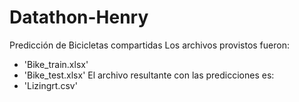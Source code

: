 # Datathon-Henry
Predicción de Bicicletas compartidas
Los archivos provistos fueron:
- 'Bike_train.xlsx'
- 'Bike_test.xlsx'
El archivo resultante con las predicciones es:
- 'Lizingrt.csv'
